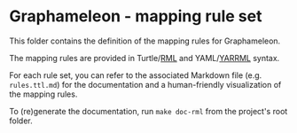 # Graphameleon - mapping rule set

This folder contains the definition of the mapping rules for Graphameleon.

The mapping rules are provided in Turtle/[RML](https://rml.io/specs/rml/) and YAML/[YARRML](https://rml.io/yarrrml/) syntax.

For each rule set, you can refer to the associated Markdown file (e.g. `rules.ttl.md`) for the documentation and a human-friendly visualization of the mapping rules.

To (re)generate the documentation, run `make doc-rml` from the project's root folder.